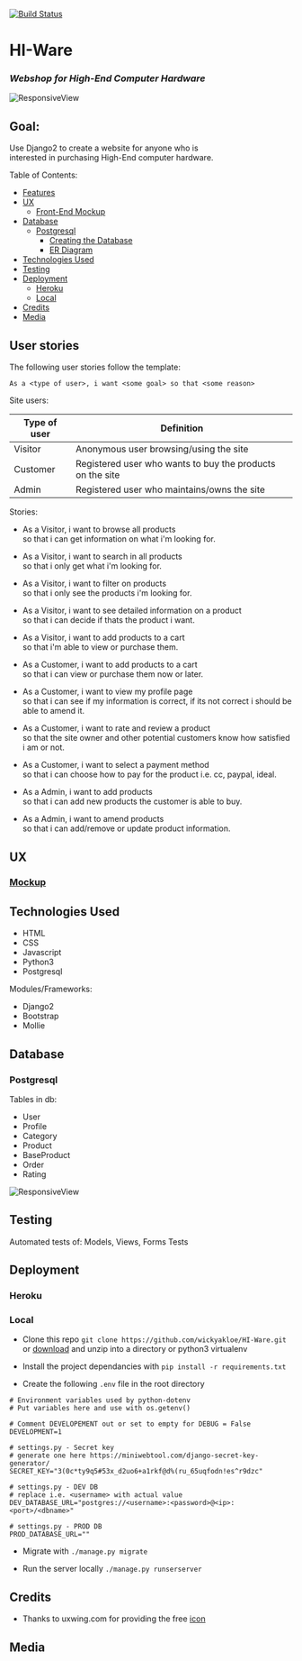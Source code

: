 [![Build Status](https://travis-ci.org/wickyakloe/HI-Ware.svg?branch=master)](https://travis-ci.org/wickyakloe/HI-Ware)

# HI-Ware
### <i>Webshop for High-End Computer Hardware</i>

![ResponsiveView](https://link.to.mobile.web.preview.image "Mobile and Desktop preview")

## Goal:
Use Django2 to create a website for anyone who is<br>
interested in purchasing High-End computer hardware.

Table of Contents:

- [Features](#features)
- [UX](#ux)
  - [Front-End Mockup](#front-end-mockup)
- [Database](#database)
  - [Postgresql](#mongodb)
    - [Creating the Database](#creating-the-database)
    - [ER Diagram](#er-diagram)
- [Technologies Used](#technologies-used)
- [Testing](#testing)
- [Deployment](#deployment)
  - [Heroku](#heroku)
  - [Local](#local-deployment)
- [Credits](#credits)
- [Media](#media)

## User stories

The following user stories follow the template:<br>

```userstory
As a <type of user>, i want <some goal> so that <some reason>
```

Site users:

| Type of user  | Definition |
| ------------- | ---------- |
|Visitor        | Anonymous user browsing/using the site |
|Customer       | Registered user who wants to buy the products on the site |
|Admin          | Registered user who maintains/owns the site  |


Stories:

- As a Visitor, i want to browse all products<br>
so that i can get information on what i'm looking for.

- As a Visitor, i want to search in all products<br>
so that i only get what i'm looking for.

- As a Visitor, i want to filter on products<br>
so that i only see the products i'm looking for.

- As a Visitor, i want to see detailed information on a product<br>
so that i can decide if thats the product i want.

- As a Visitor, i want to add products to a cart<br>
so that i'm able to view or purchase them.

- As a Customer, i want to add products to a cart<br>
so that i can view or purchase them now or later.

- As a Customer, i want to view my profile page <br>
so that i can see if my information is correct, if its not correct
i should be able to amend it.

- As a Customer, i want to rate and review a product<br>
so that the site owner and other potential customers know how satisfied i am
or not.

- As a Customer, i want to select a payment method<br>
so that i can choose how to pay for the product i.e. cc, paypal, ideal.

- As a Admin, i want to add products<br>
so that i can add new products the customer is able to buy.

- As a Admin, i want to amend products<br>
so that i can add/remove or update product information.

## UX

### [Mockup](https://wickyakloe.github.io/HI-Ware/assets/mockup/)

## Technologies Used

- HTML
- CSS
- Javascript
- Python3
- Postgresql

Modules/Frameworks:

- Django2
- Bootstrap
- Mollie

## Database
### Postgresql

Tables in db:
- User
- Profile
- Category
- Product
- BaseProduct
- Order
- Rating


![ResponsiveView](https://raw.githubusercontent.com/wickyakloe/HI-Ware/Dev/ERM/assets/hiware_erm.png "HI-Ware Database ERM")


## Testing

Automated tests of:
Models, Views, Forms Tests

## Deployment

### Heroku

### Local
- Clone this repo `git clone https://github.com/wickyakloe/HI-Ware.git`
or [download](https://github.com/wickyakloe/HI-Ware/archive/master.zip) and unzip into a directory or python3 virtualenv

- Install the project dependancies with `pip install -r requirements.txt`

- Create the following `.env` file in the root directory

```.env
# Environment variables used by python-dotenv
# Put variables here and use with os.getenv()

# Comment DEVELOPEMENT out or set to empty for DEBUG = False
DEVELOPMENT=1

# settings.py - Secret key
# generate one here https://miniwebtool.com/django-secret-key-generator/
SECRET_KEY="3(0c*ty9q5#53x_d2uo6+a1rkf@d%(ru_65uqfodn!es^r9dzc"

# settings.py - DEV DB
# replace i.e. <username> with actual value
DEV_DATABASE_URL="postgres://<username>:<password>@<ip>:<port>/<dbname>"

# settings.py - PROD DB
PROD_DATABASE_URL=""
```

- Migrate with `./manage.py migrate`

- Run the server locally  `./manage.py runserserver`

## Credits
- Thanks to uxwing.com for providing the free [icon](https://uxwing.com/microchip-icon/)
## Media